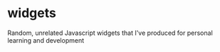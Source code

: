 # widgets
Random, unrelated Javascript widgets that I've produced for personal learning and development
